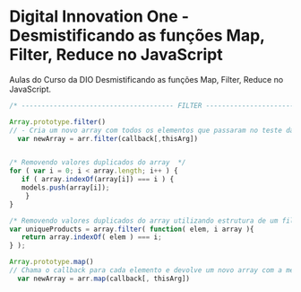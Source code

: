 # Digital Innovation One - Desmistificando as funções Map, Filter, Reduce no JavaScript
Aulas do Curso da DIO Desmistificando as funções Map, Filter, Reduce no JavaScript.

```javascript
/* -------------------------------------- FILTER ---------------------------------------- */

Array.prototype.filter()
// - Cria um novo array com todos os elementos que passaram no teste da função fornecida.
  var newArray = arr.filter(callback[,thisArg])


/* Removendo valores duplicados do array  */
for ( var i = 0; i < array.length; i++ ) {
   if ( array.indexOf(array[i]) === i ) {
   models.push(array[i]);
    }
}    

/* Removendo valores duplicados do array utilizando estrutura de um filter */ 
var uniqueProducts = array.filter( function( elem, i array ){ 
   return array.indexOf( elem ) === i;
} );

Array.prototype.map()
// Chama o callback para cada elemento e devolve um novo array com a mesma quantidade de itens
  var newArray = arr.map(callback[, thisArg])


```
